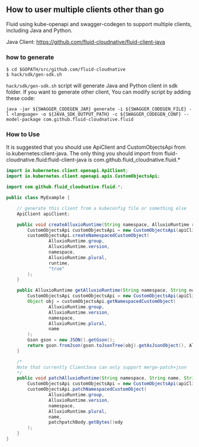 ## How to user multiple clients other than go

Fluid using kube-openapi and swagger-codegen to support multiple clients, including Java and Python.

Java Client: https://github.com/fluid-cloudnative/fluid-client-java

### how to generate

```shell
$ cd $GOPATH/src/github.com/fluid-cloudnative
$ hack/sdk/gen-sdk.sh
```

`hack/sdk/gen-sdk.sh` script will generate Java and Python client in sdk folder. If you want to generate other client, 
You can modify script by adding these code:

```shell
java -jar ${SWAGGER_CODEGEN_JAR} generate -i ${SWAGGER_CODEGEN_FILE} -l <language> -o ${JAVA_SDK_OUTPUT_PATH} -c ${SWAGGER_CODEGEN_CONF} --model-package com.github.fluid-cloudnative.fluid
```

### How to Use

It is suggested that you should use ApiClient and CustomObjectsApi from io.kubernetes:client-java. 
The only thing you should import from fluid-cloudnative.fluid:fluid-client-java is com.github.fluid_cloudnative.fluid.*

```java
import io.kubernetes.client.openapi.ApiClient;
import io.kubernetes.client.openapi.apis.CustomObjectsApi;

import com.github.fluid_cloudnative.fluid.*;

public class MyExample {

    // generate this client from a kubeconfig file or something else
    ApiClient apiClient;

    public void createAlluxioRuntime(String namespace, AlluxioRuntime runtime) throws ApiException {
        CustomObjectsApi customObjectsApi = new CustomObjectsApi(apiClient);
        customObjectsApi.createNamespacedCustomObject(
                AlluxioRuntime.group,
                AlluxioRuntime.version,
                namespace,
                AlluxioRuntime.plural,
                runtime,
                "true"
        );
    }

    public AlluxioRuntime getAlluxioRuntime(String namespace, String name) throws Exception {
        CustomObjectsApi customObjectsApi = new CustomObjectsApi(apiClient);
        Object obj = customObjectsApi.getNamespacedCustomObject(
                AlluxioRuntime.group,
                AlluxioRuntime.version,
                namespace,
                AlluxioRuntime.plural,
                name
        );
        Gson gson = new JSON().getGson();
        return gson.fromJson(gson.toJsonTree(obj).getAsJsonObject(), AlluxioRuntime.class);
    }

    /*
    Note that currently ClientJava can only support merge-patch+json
    */
    public void patchAlluxioRuntime(String namespace, String name, String patchBody) throws ApiException {
        CustomObjectsApi customObjectsApi = new CustomObjectsApi(apiClient);
        customObjectsApi.patchNamespacedCustomObject(
                AlluxioRuntime.group,
                AlluxioRuntime.version,
                namespace,
                AlluxioRuntime.plural,
                name,
                patchpatchBody.getBytes()ody
        );
    }
}

```
